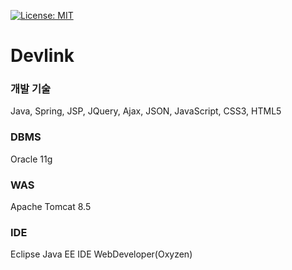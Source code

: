 [![License: MIT](https://img.shields.io/badge/License-MIT-yellow.svg)](https://opensource.org/licenses/MIT)
# Devlink

### 개발 기술
Java, Spring, JSP, JQuery, Ajax, JSON, JavaScript, CSS3, HTML5

### DBMS
Oracle 11g

### WAS
Apache Tomcat 8.5

### IDE
Eclipse Java EE IDE WebDeveloper(Oxyzen)





